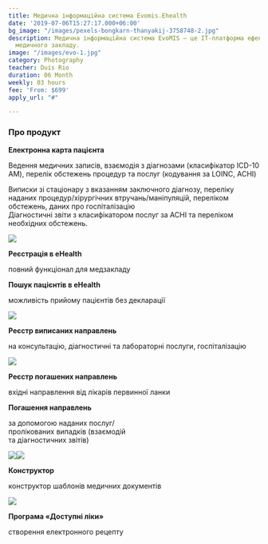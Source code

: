 ```yaml
---
title: Медична інформаційна система Evomis.Ehealth
date: '2019-07-06T15:27:17.000+06:00'
bg_image: "/images/pexels-bongkarn-thanyakij-3758748-2.jpg"
description: Медична інформаційна система EvoMIS — це ІТ-платформа ефективної автоматизації
  медичного закладу.
image: "/images/evo-1.jpg"
category: Photography
teacher: Duis Rio
duration: 06 Month
weekly: 03 hours
fee: 'From: $699'
apply_url: "#"

---
```

### Про продукт

**Електронна карта пацієнта**

Ведення медичних записів, взаємодія з діагнозами (класифікатор ICD-10 AM), перелік обстежень процедур та послуг (кодування за LOINC, ACHI)  
  
Виписки зі стаціонару з вказанням заключного діагнозу, переліку наданих процедур/хірургічних втручань/маніпуляцій, переліком обстежень, даних про госпіталізацію  
Діагностичні звіти з класифікатором послуг за ACHI та переліком необхідних обстежень.</p>

![](/images/6.png)

**Реєстрація в eHealth**

повний функціонал для медзакладу

**Пошук пацієнтів в eHealth**

можливість прийому пацієнтів без декларації

![](/images/4.png)

**Реєстр виписаних направлень**

на консультацію, діагностичні та лабораторні послуги, госпіталізацію

![](/images/9.png)

**Реєстр погашених направлень**

вхідні направлення від лікарів первинної ланки

**Погашення направлень**

за допомогою наданих послуг/  
пролікованих випадків (взаємодій  
та діагностичних звітів)

![](/images/7.png)![](/images/8.png)

**Конструктор**

конструктор шаблонів медичних документів

![](/images/5.png)

**Програма «Доступні ліки»**

створення електронного рецепту